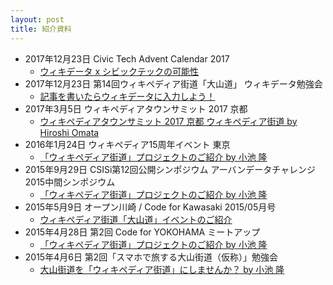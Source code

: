 ```yaml
---
layout: post
title: 紹介資料
---
```

- 2017年12月23日 Civic Tech Advent Calendar 2017
  - [ウィキデータ x シビックテックの可能性](https://qiita.com/nissy813/items/778bf416ce6769edda20)
- 2017年12月23日 第14回ウィキペディア街道「大山道」 ウィキデータ勉強会
  - [記事を書いたらウィキデータに入力しよう！](https://www.slideshare.net/tk01k/ss-84348559)
- 2017年3月5日 ウィキペディアタウンサミット 2017 京都
  - [ウィキペディアタウンサミット 2017 京都 ウィキペディア街道 by Hiroshi Omata](https://speakerdeck.com/homata/uikipedeiataunsamituto-2017-jing-du-uikipedeiajie-dao) 
- 2016年1月24日 ウィキペディア15周年イベント 東京
  - [「ウィキペディア街道」プロジェクトのご紹介 by 小池 隆](https://www.slideshare.net/tk01k/ss-57422089)
- 2015年9月29日 CSISi第12回公開シンポジウム アーバンデータチャレンジ2015中間シンポジウム
  - [「ウィキペディア街道」プロジェクトのご紹介 by 小池 隆](https://www.slideshare.net/tk01k/ss-53302866)
- 2015年5月9日 オープン川崎 / Code for Kawasaki 2015/05月号
  - [ウィキペディア街道「大山道」イベントのご紹介](https://www.slideshare.net/tk01k/ss-47937437)
- 2015年4月28日 第2回 Code for YOKOHAMA ミートアップ
  - [「ウィキペディア街道」プロジェクトのご紹介 by 小池 隆](https://www.slideshare.net/tk01k/ss-47516266)
- 2015年4月6日 第2回「スマホで旅する大山街道（仮称）」勉強会
  - [大山街道を「ウィキペディア街道」にしませんか？ by 小池 隆](https://www.slideshare.net/tk01k/ss-46656676)
